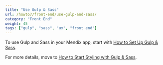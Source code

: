```yaml
---
title: "Use Gulp & Sass"
url: /howto7/front-end/use-gulp-and-sass/
category: "Front End"
weight: 45
tags: ["gulp", "sass", "ux", "front end"]
---
```


To use Gulp and Sass in your Mendix app, start with [How to Set Up Gulp & Sass](/howto7/front-end/set-up-sass/).

For more details, move to [How to Start Styling with Gulp & Sass](/howto7/front-end/style-with-gulp-and-sass/).
